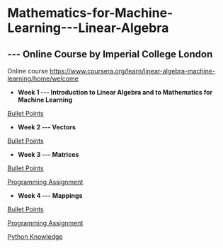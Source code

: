 # Mathematics-for-Machine-Learning---Linear-Algebra
## --- Online Course by Imperial College London

Online course https://www.coursera.org/learn/linear-algebra-machine-learning/home/welcome


- **Week 1 --- Introduction to Linear Algebra and to Mathematics for Machine Learning**

[Bullet Points](https://github.com/lxn1021/Mathematics-for-Machine-Learning---Linear-Algebra/blob/master/Week%201.pdf)


- **Week 2 --- Vectors**

[Bullet Points](https://github.com/lxn1021/Mathematics-for-Machine-Learning---Linear-Algebra/blob/master/Week%202.pdf)


- **Week 3 --- Matrices**

[Bullet Points](https://github.com/lxn1021/Mathematics-for-Machine-Learning---Linear-Algebra/blob/master/Week%203.pdf)

[Programming Assignment](https://github.com/lxn1021/Mathematics-for-Machine-Learning---Linear-Algebra/blob/master/Identify%20special%20matrices.ipynb)


- **Week 4 --- Mappings**

[Bullet Points](https://github.com/lxn1021/Mathematics-for-Machine-Learning---Linear-Algebra/blob/master/Week%204.pdf)

[Programming Assignment]()

[Python Knowledge]()
